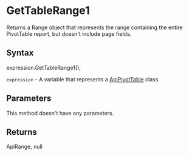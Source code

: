 # GetTableRange1

Returns a Range object that represents the range containing the entire PivotTable report,but doesn't include page fields.

## Syntax

expression.GetTableRange1();

`expression` - A variable that represents a [ApiPivotTable](../ApiPivotTable.md) class.

## Parameters

This method doesn't have any parameters.

## Returns

ApiRange, null